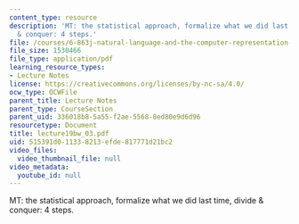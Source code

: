 ```yaml
---
content_type: resource
description: 'MT: the statistical approach, formalize what we did last time, divide
  & conquer: 4 steps.'
file: /courses/6-863j-natural-language-and-the-computer-representation-of-knowledge-spring-2003/515391d011338213efde817771d21bc2_lecture19bw_03.pdf
file_size: 1530466
file_type: application/pdf
learning_resource_types:
- Lecture Notes
license: https://creativecommons.org/licenses/by-nc-sa/4.0/
ocw_type: OCWFile
parent_title: Lecture Notes
parent_type: CourseSection
parent_uid: 336018b8-5a55-f2ae-5568-8ed80e9d6d96
resourcetype: Document
title: lecture19bw_03.pdf
uid: 515391d0-1133-8213-efde-817771d21bc2
video_files:
  video_thumbnail_file: null
video_metadata:
  youtube_id: null
---
```

MT: the statistical approach, formalize what we did last time, divide & conquer: 4 steps.